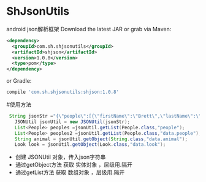 # ShJsonUtils
android json解析框架
Download the latest JAR or grab via Maven:
~~~xml
<dependency>
  <groupId>com.sh.shjsonutils</groupId>
  <artifactId>shjson</artifactId>
  <version>1.0.8</version>
  <type>pom</type>
</dependency>
~~~
or Gradle:
~~~gradle
compile 'com.sh.shjsonutils:shjson:1.0.8'
~~~
#使用方法
~~~java
 String jsonStr ="{\"people\":[{\"firstName\":\"Brett\",\"lastName\":\"McLaughlin\",\"email\":\"aaaa\"},{\"firstName\":\"Jason\",\"lastName\":\"Hunter\",\"email\":\"bbbb\"},{\"firstName\":\"Elliotte\",\"lastName\":\"Harold\",\"email\":\"cccc\"}],\"data\":{\"people\":[{\"firstName\":\"Brett\",\"lastName\":\"McLaughlin\",\"email\":\"aaaa\"},{\"firstName\":\"Jason\",\"lastName\":\"Hunter\",\"email\":\"bbbb\"},{\"firstName\":\"Elliotte\",\"lastName\":\"Harold\",\"email\":\"cccc\"}],\"animal\":\"cat\",\"look\":{\"head\":\"1个\",\"tail\":\"1条\",\"leg\":4}}}";
   JSONUtil jsonUtil = new JSONUtil(jsonStr);
   List<People> peoples =jsonUtil.getList(People.class,"people");
   List<People> peoples2 =jsonUtil.getList(People.class,"data.people");
   String animal = jsonUtil.getObject(String.class,"data.animal");
   Look look = jsonUtil.getObject(Look.class,"data.look");
~~~
* 创建 JSONUtil 对象，传入json字符串
* 通过getObject方法 获取 实体对象 ，层级用.隔开
* 通过getList方法 获取 数组对象 ，层级用.隔开